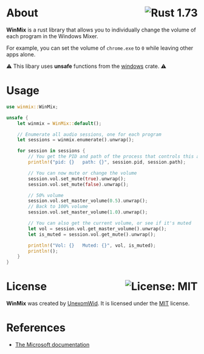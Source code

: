 # About <a href="https://en.wikipedia.org/wiki/C%2B%2B17"><img align="right" src="https://img.shields.io/badge/Rust-1%2E17-f74c00?logo=Rust" alt="Rust 1.73" /></a>

**WinMix** is a rust library that allows you to individually change the volume of each program in the Windows Mixer.

For example, you can set the volume of `chrome.exe` to `0` while leaving other apps alone.

⚠ This libary uses **unsafe** functions from the [windows](https://crates.io/crates/windows) crate. ⚠

# Usage

```rs
use winmix::WinMix;

unsafe {
    let winmix = WinMix::default();

    // Enumerate all audio sessions, one for each program
    let sessions = winmix.enumerate().unwrap();

    for session in sessions {
        // You get the PID and path of the process that controls this audio session
        println!("pid: {}   path: {}", session.pid, session.path);

        // You can now mute or change the volume
        session.vol.set_mute(true).unwrap();
        session.vol.set_mute(false).unwrap();

        // 50% volume
        session.vol.set_master_volume(0.5).unwrap();
        // Back to 100% volume
        session.vol.set_master_volume(1.0).unwrap();

        // You can also get the current volume, or see if it's muted
        let vol = session.vol.get_master_volume().unwrap();
        let is_muted = session.vol.get_mute().unwrap();

        println!("Vol: {}   Muted: {}", vol, is_muted);
        println!();
    }
}
```

# License <a href="https://github.com/UnexomWid/winmix/blob/master/LICENSE"><img align="right" src="https://img.shields.io/badge/License-MIT-blue.svg" alt="License: MIT" /></a>

**WinMix** was created by [UnexomWid](https://uw.exom.dev). It is licensed under the [MIT](https://github.com/UnexomWid/winmix/blob/master/LICENSE) license.

# References

- [The Microsoft documentation](https://learn.microsoft.com/en-us/windows/win32/coreaudio/programming-guide)